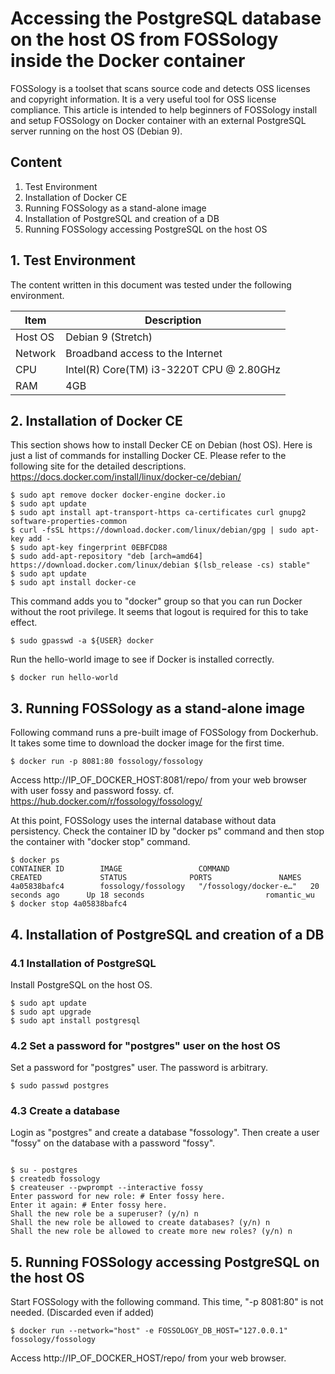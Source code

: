 # Accessing the PostgreSQL database on the host OS from FOSSology inside the Docker container

FOSSology is a toolset that scans source code and detects OSS licenses and copyright information. It is a very useful tool for OSS license compliance. This article is intended to help beginners of FOSSology install and setup FOSSology on Docker container with an external PostgreSQL server running on the host OS (Debian 9).

## Content
1. Test Environment
2. Installation of Docker CE
3. Running FOSSology as a stand-alone image
4. Installation of PostgreSQL and creation of a DB
5. Running FOSSology accessing PostgreSQL on the host OS

## 1. Test Environment

The content written in this document was tested under the following environment.

|Item |Description |
|--- | --- |
|Host OS |Debian 9 (Stretch)|
|Network |Broadband access to the Internet|
|CPU |Intel(R) Core(TM) i3-3220T CPU @ 2.80GHz|
|RAM |4GB|

## 2. Installation of Docker CE

This section shows how to install Decker CE on Debian (host OS). Here is just a list of commands for installing Docker CE. Please refer to the following site for the detailed descriptions.
https://docs.docker.com/install/linux/docker-ce/debian/

```
$ sudo apt remove docker docker-engine docker.io
$ sudo apt update
$ sudo apt install apt-transport-https ca-certificates curl gnupg2 software-properties-common
$ curl -fsSL https://download.docker.com/linux/debian/gpg | sudo apt-key add -
$ sudo apt-key fingerprint 0EBFCD88
$ sudo add-apt-repository "deb [arch=amd64] https://download.docker.com/linux/debian $(lsb_release -cs) stable"
$ sudo apt update
$ sudo apt install docker-ce
```
This command adds you to "docker" group so that you can run Docker without the root privilege. It seems that logout is required for this to take effect.

```
$ sudo gpasswd -a ${USER} docker
```
Run the hello-world image to see if Docker is installed correctly.

```
$ docker run hello-world
```
## 3. Running FOSSology as a stand-alone image

Following command runs a pre-built image of FOSSology from Dockerhub. It takes some time to download the docker image for the first time.

```
$ docker run -p 8081:80 fossology/fossology
```

Access http://IP_OF_DOCKER_HOST:8081/repo/ from your web browser with user fossy and password fossy.
cf. https://hub.docker.com/r/fossology/fossology/

At this point, FOSSology uses the internal database without data persistency. Check the container ID by "docker ps" command and then stop the container with "docker stop" command.

```
$ docker ps
CONTAINER ID        IMAGE                 COMMAND                  CREATED             STATUS              PORTS               NAMES
4a05838bafc4        fossology/fossology   "/fossology/docker-e…"   20 seconds ago      Up 18 seconds                           romantic_wu
$ docker stop 4a05838bafc4
```
## 4. Installation of PostgreSQL and creation of a DB

### 4.1 Installation of PostgreSQL

Install PostgreSQL on the host OS.

```
$ sudo apt update
$ sudo apt upgrade
$ sudo apt install postgresql
```
### 4.2 Set a password for "postgres" user on the host OS

Set a password for "postgres" user. The password is arbitrary.

```
$ sudo passwd postgres
```

### 4.3 Create a database

Login as "postgres" and create a database "fossology". Then create a user "fossy" on the database with a password "fossy".

```

$ su - postgres
$ createdb fossology
$ createuser --pwprompt --interactive fossy
Enter password for new role: # Enter fossy here.
Enter it again: # Enter fossy here.
Shall the new role be a superuser? (y/n) n
Shall the new role be allowed to create databases? (y/n) n
Shall the new role be allowed to create more new roles? (y/n) n
```
## 5. Running FOSSology accessing PostgreSQL on the host OS

Start FOSSology with the following command. This time, "-p 8081:80" is not needed. (Discarded even if added)

```
$ docker run --network="host" -e FOSSOLOGY_DB_HOST="127.0.0.1" fossology/fossology
```
Access http://IP_OF_DOCKER_HOST/repo/ from your web browser.
